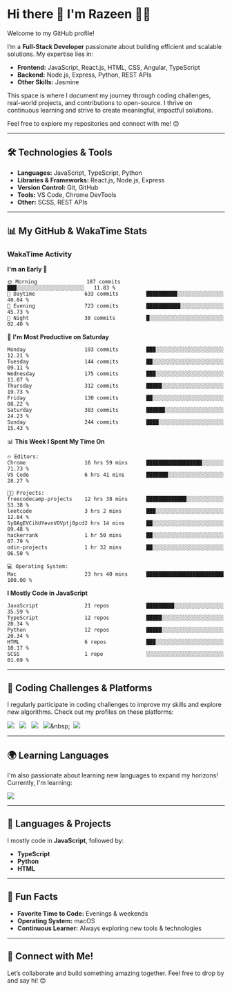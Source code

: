 # Hi there 👋 I'm Razeen 👩‍💻

Welcome to my GitHub profile!  

I’m a **Full-Stack Developer** passionate about building efficient and scalable solutions. My expertise lies in:  
- **Frontend:** JavaScript, React.js, HTML, CSS, Angular, TypeScript
- **Backend:** Node.js, Express, Python, REST APIs
- **Other Skills:** Jasmine

This space is where I document my journey through coding challenges, real-world projects, and contributions to open-source. I thrive on continuous learning and strive to create meaningful, impactful solutions.  

Feel free to explore my repositories and connect with me! 😊  

---

## 🛠️ Technologies & Tools  
- **Languages:** JavaScript, TypeScript, Python  
- **Libraries & Frameworks:** React.js, Node.js, Express  
- **Version Control:** Git, GitHub  
- **Tools:** VS Code, Chrome DevTools  
- **Other:** SCSS, REST APIs  

---


## 📊 My GitHub & WakaTime Stats

### **WakaTime Activity**

<!--START_SECTION:waka-->
**I'm an Early 🐤** 

```text
🌞 Morning                187 commits         ███░░░░░░░░░░░░░░░░░░░░░░   11.83 % 
🌆 Daytime                633 commits         ██████████░░░░░░░░░░░░░░░   40.04 % 
🌃 Evening                723 commits         ███████████░░░░░░░░░░░░░░   45.73 % 
🌙 Night                  38 commits          █░░░░░░░░░░░░░░░░░░░░░░░░   02.40 % 
```
📅 **I'm Most Productive on Saturday** 

```text
Monday                   193 commits         ███░░░░░░░░░░░░░░░░░░░░░░   12.21 % 
Tuesday                  144 commits         ██░░░░░░░░░░░░░░░░░░░░░░░   09.11 % 
Wednesday                175 commits         ███░░░░░░░░░░░░░░░░░░░░░░   11.07 % 
Thursday                 312 commits         █████░░░░░░░░░░░░░░░░░░░░   19.73 % 
Friday                   130 commits         ██░░░░░░░░░░░░░░░░░░░░░░░   08.22 % 
Saturday                 383 commits         ██████░░░░░░░░░░░░░░░░░░░   24.23 % 
Sunday                   244 commits         ████░░░░░░░░░░░░░░░░░░░░░   15.43 % 
```


📊 **This Week I Spent My Time On** 

```text
🔥 Editors: 
Chrome                   16 hrs 59 mins      ██████████████████░░░░░░░   71.73 % 
VS Code                  6 hrs 41 mins       ███████░░░░░░░░░░░░░░░░░░   28.27 % 

🐱‍💻 Projects: 
freecodecamp-projects    12 hrs 38 mins      █████████████░░░░░░░░░░░░   53.38 % 
leetcode                 3 hrs 2 mins        ███░░░░░░░░░░░░░░░░░░░░░░   12.84 % 
SyOAgEVCihUYevnVOVptj0pcd2 hrs 14 mins       ██░░░░░░░░░░░░░░░░░░░░░░░   09.48 % 
hackerrank               1 hr 50 mins        ██░░░░░░░░░░░░░░░░░░░░░░░   07.79 % 
odin-projects            1 hr 32 mins        ██░░░░░░░░░░░░░░░░░░░░░░░   06.50 % 

💻 Operating System: 
Mac                      23 hrs 40 mins      █████████████████████████   100.00 % 
```

**I Mostly Code in JavaScript** 

```text
JavaScript               21 repos            █████████░░░░░░░░░░░░░░░░   35.59 % 
TypeScript               12 repos            █████░░░░░░░░░░░░░░░░░░░░   20.34 % 
Python                   12 repos            █████░░░░░░░░░░░░░░░░░░░░   20.34 % 
HTML                     6 repos             ███░░░░░░░░░░░░░░░░░░░░░░   10.17 % 
SCSS                     1 repo              ░░░░░░░░░░░░░░░░░░░░░░░░░   01.69 % 
```




<!--END_SECTION:waka-->


---

## 🌟 Coding Challenges & Platforms  
I regularly participate in coding challenges to improve my skills and explore new algorithms. Check out my profiles on these platforms:  

[![](https://img.shields.io/badge/-LeetCode-FFA116?style=for-the-badge&logo=LeetCode&logoColor=black)](https://leetcode.com/u/srazeen)&nbsp;&nbsp;
[![](https://img.shields.io/badge/-Hackerrank-2EC866?style=for-the-badge&logo=HackerRank&logoColor=white)](https://www.hackerrank.com/profile/razeen_m_shaikh)&nbsp;&nbsp;
[![](https://img.shields.io/badge/freecodecamp-27273D?style=for-the-badge&logo=freecodecamp&logoColor=white)](https://www.freecodecamp.org/razeen)&nbsp;&nbsp;
[![](https://img.shields.io/badge/Exercism-009CAB?style=for-the-badge&logo=exercism&logoColor=white)]([https://exercism.io](https://exercism.org/profiles/Razeen-Shaikh))&nbsp;&nbsp;
[![](https://img.shields.io/badge/coding%20ninjas-DD6620?style=for-the-badge&logo=codingninjas&logoColor=white)](https://www.naukri.com/code360/profile/razeen)

---

## 🌍 Learning Languages  
I'm also passionate about learning new languages to expand my horizons! Currently, I'm learning:

[![](https://img.shields.io/badge/Duolingo-58CC02?style=for-the-badge&logo=Duolingo&logoColor=white)](https://www.duolingo.com/profile/razeen_shaikh)

---

## 🚀 Languages & Projects  
I mostly code in **JavaScript**, followed by:  
- **TypeScript**  
- **Python**  
- **HTML**  

---

## 🌟 Fun Facts  
- **Favorite Time to Code:** Evenings & weekends  
- **Operating System:** macOS  
- **Continuous Learner:** Always exploring new tools & technologies  

---

## 💬 Connect with Me!  
Let’s collaborate and build something amazing together. Feel free to drop by and say hi! 😊  


